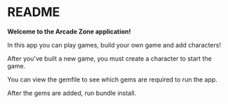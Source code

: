 # README



**Welcome to the Arcade Zone application!**


In this app you can play games, build your own game and add characters!

After you've built a new game, you must create a character to start the game.

You can view the gemfile to see which gems are required to run the app.

After the gems are added, run bundle install.
